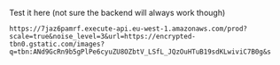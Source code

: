 Test it here (not sure the backend will always work though)

```
https://7jaz6pamrf.execute-api.eu-west-1.amazonaws.com/prod?scale=true&noise_level=3&url=https://encrypted-tbn0.gstatic.com/images?q=tbn:ANd9GcRn9b5gPlPe6cyuZU8OZbtV_LSfL_JQzOuHTuB19sdKLwiviC7B0g&s
```